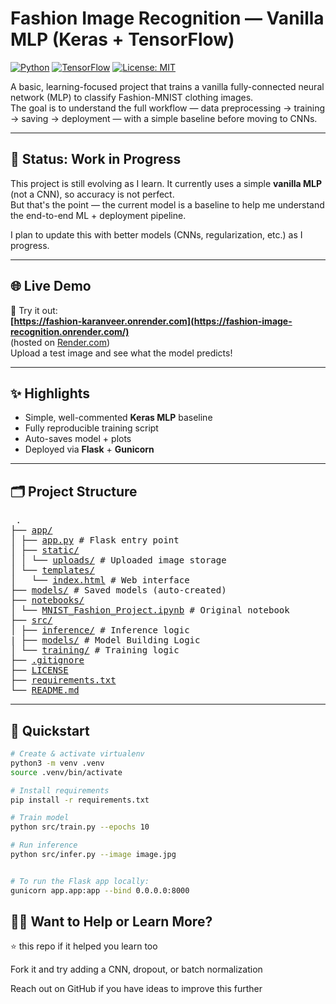 # Fashion Image Recognition — Vanilla MLP (Keras + TensorFlow)

[![Python](https://img.shields.io/badge/python-3.9%2B-blue.svg)](https://www.python.org/)
[![TensorFlow](https://img.shields.io/badge/TensorFlow-2.x-orange.svg)](https://www.tensorflow.org/)
[![License: MIT](https://img.shields.io/badge/License-MIT-green.svg)](LICENSE)


A basic, learning-focused project that trains a vanilla fully-connected neural network (MLP) to classify Fashion-MNIST clothing images.  
The goal is to understand the full workflow — data preprocessing → training → saving → deployment — with a simple baseline before moving to CNNs.

---

## 🧪 Status: Work in Progress

This project is still evolving as I learn. It currently uses a simple **vanilla MLP** (not a CNN), so accuracy is not perfect.  
But that's the point — the current model is a baseline to help me understand the end-to-end ML + deployment pipeline.

I plan to update this with better models (CNNs, regularization, etc.) as I progress.

---

## 🌐 Live Demo

🚀 Try it out:  
**[https://fashion-karanveer.onrender.com](https://fashion-image-recognition.onrender.com/)**  
(hosted on [Render.com](https://render.com))  
Upload a test image and see what the model predicts!

---

## ✨ Highlights

- Simple, well-commented **Keras MLP** baseline
- Fully reproducible training script
- Auto-saves model + plots
- Deployed via **Flask** + **Gunicorn**


---

## 🗂️ Project Structure
<pre> . 
├── <a href="https://github.com/sidhu66/fashion-image-recognition/tree/main/app">app/</a> 
│ ├── <a href="https://github.com/sidhu66/fashion-image-recognition/blob/main/app/app.py">app.py</a> # Flask entry point 
│ ├── <a href="https://github.com/sidhu66/fashion-image-recognition/tree/main/app/static">static/</a> 
│ │ └── <a href="https://github.com/sidhu66/fashion-image-recognition/tree/main/app/static/uploads">uploads/</a> # Uploaded image storage 
│ └── <a href="https://github.com/sidhu66/fashion-image-recognition/tree/main/models/app/templates">templates/</a> 
│   └── <a href="https://github.com/sidhu66/fashion-image-recognition/blob/main/app/templates/index.html">index.html</a> # Web interface 
├── <a href="https://github.com/sidhu66/fashion-image-recognition/tree/main/models">models/</a> # Saved models (auto-created) 
├── <a href="https://github.com/sidhu66/fashion-image-recognition/tree/main/notebooks">notebooks/</a> 
│ └── <a href="https://github.com/sidhu66/fashion-image-recognition/blob/main/notebooks/MNIST_Fashion_Project.ipynb">MNIST_Fashion_Project.ipynb</a> # Original notebook 
├── <a href="https://github.com/sidhu66/fashion-image-recognition/tree/main/src">src/</a> 
│ ├── <a href="https://github.com/sidhu66/fashion-image-recognition/tree/main/src/inference">inference/</a> # Inference logic 
| ├── <a href="https://github.com/sidhu66/fashion-image-recognition/tree/main/src/models">models/</a> # Model Building Logic
│ └── <a href="https://github.com/sidhu66/fashion-image-recognition/tree/main/src/training">training/</a> # Training logic 
├── <a href="https://github.com/sidhu66/fashion-image-recognition/blob/main/.gitignore">.gitignore</a> 
├── <a href="https://github.com/sidhu66/fashion-image-recognition/blob/main/LICENSE">LICENSE</a> 
├── <a href="https://github.com/sidhu66/fashion-image-recognition/blob/main/requirements.txt">requirements.txt</a> 
└── <a href="https://github.com/sidhu66/fashion-image-recognition/blob/main/README.md">README.md</a> </pre>


---

## 🚀 Quickstart

```bash
# Create & activate virtualenv
python3 -m venv .venv
source .venv/bin/activate

# Install requirements
pip install -r requirements.txt

# Train model
python src/train.py --epochs 10 

# Run inference
python src/infer.py --image image.jpg


# To run the Flask app locally:
gunicorn app.app:app --bind 0.0.0.0:8000
```

## 🙋‍♂️ Want to Help or Learn More?

⭐ this repo if it helped you learn too

Fork it and try adding a CNN, dropout, or batch normalization

Reach out on GitHub if you have ideas to improve this further
